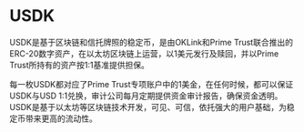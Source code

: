 # 

# USDK

USDK是基于区块链和信托牌照的稳定币，是由OKLink和Prime Trust联合推出的ERC-20数字资产，在以太坊区块链上运营，以1美元发行及赎回，并以Prime Trust所持有的资产按1:1基准提供担保。

每一枚USDK都对应了Prime Trust专项账户中的1美金，在任何时候，都可以保证USDK与USD 1:1兑换，审计公司每月定期提供资金审计报告，确保资金透明。USDK是基于以太坊等区块链技术开发，可见、可信，依托强大的用户基础，为稳定币带来更高的流动性。


